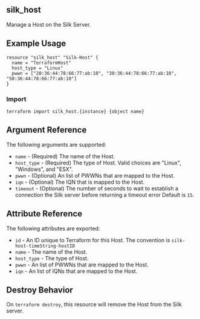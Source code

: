 ## silk_host

Manage a Host on the Silk Server.

## Example Usage

``` hcl
resource "silk_host" "Silk-Host" {
  name = "TerraformHost"
  host_type = "Linux"
  pwwn = ["20:36:44:78:66:77:ab:10", "30:36:44:78:66:77:ab:10", "50:36:44:78:66:77:ab:10"]
}
```

### Import 

```
terraform import silk_host.{instance} {object name}
```

## Argument Reference

The following arguments are supported:

* `name` - (Required) The name of the Host.
* `host_type` - (Required) The type of Host. Valid choices are "Linux", "Windows", and "ESX".
* `pwwn` - (Optional) An list of PWWNs that are mapped to the Host.
* `iqn` - (Optional) The IQN that is mapped to the Host.
* `timeout` - (Optional) The number of seconds to wait to establish a connection the Silk server before returning a timeout error Default is `15`.

## Attribute Reference

The following attributes are exported:

* `id` - An ID unique to Terraform for this Host. The convention is `silk-host-timeString-hostID`
* `name` - The name of the Host.
* `host_type` - The type of Host.
* `pwwn` - An list of PWWNs that are mapped to the Host.
* `iqn` - An list of IQNs that are mapped to the Host.

## Destroy Behavior

On `terraform destroy`, this resource will remove the Host from the Silk server.
